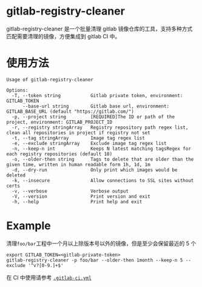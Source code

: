 gitlab-registry-cleaner
=======================

gitlab-registry-cleaner 是一个批量清理 gitlab 镜像仓库的工具，支持多种方式匹配需要清理的镜像，方便集成到 gitlab CI 中。

# 使用方法


```
Usage of gitlab-registry-cleaner

Options:
  -T, --token string           Gitlab private token, environment: GITLAB_TOKEN
      --base-url string        Gitlab base url, environment: GITLAB_BASE_URL (default "https://gitlab.com/")
  -p, --project string         [REQUIRED]The ID or path of the project, environment: GITLAB_PROJECT_ID
  -r, --registry stringArray   Registry repository path regex list, clean all repositories in project if registry not set
  -t, --tag stringArray        Image tag regex list
  -e, --exclude stringArray    Exclude image tag regex list
  -n, --keep-n int             Keeps N latest matching tagsRegex for each registry repositories (default 10)
  -o, --older-then string      Tags to delete that are older than the given time, written in human readable form 1h, 1d, 1m
  -d, --dry-run                Only print which images would be deleted
  -k, --insecure               Allow connections to SSL sites without certs
  -v, --verbose                Verbose output
  -V, --version                Print version and exit
  -h, --help                   Print help and exit

```

# Example

清理`foo/bar`工程中一个月以上除版本号以外的镜像，但是至少会保留最近的 5 个

```
export GITLAB_TOKEN=<gitlab-private-token>
gitlab-registry-cleaner -p foo/bar --older-then 1month --keep-n 5 --exclude '^v?[0-9.]+$'
```

在 CI 中使用请参考 [`.gitlab-ci.yml`](.gitlab-ci.yml)